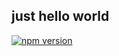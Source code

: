 ## just hello world

[![npm version](https://img.shields.io/npm/v/npmhelloworld.svg)](https://www.npmjs.com/package/npmhelloworld)